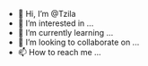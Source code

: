 - 👋 Hi, I’m @Tzila
- 👀 I’m interested in ...
- 🌱 I’m currently learning ...
- 💞️ I’m looking to collaborate on ...
- 📫 How to reach me ...

<!---
Tzila/Tzila is a ✨ special ✨ repository because its `README.md` (this file) appears on your GitHub profile.
You can click the Preview link to take a look at your changes.g
--->
